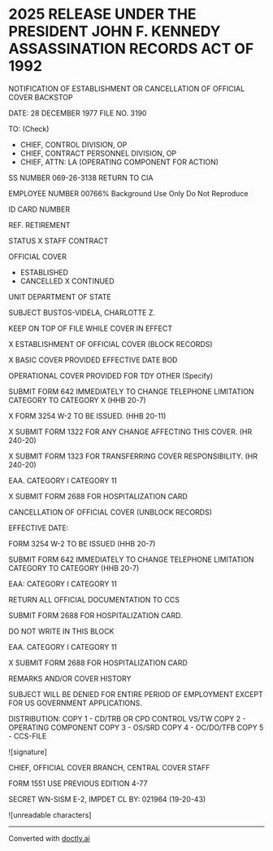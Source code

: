 # 2025 RELEASE UNDER THE PRESIDENT JOHN F. KENNEDY ASSASSINATION RECORDS ACT OF 1992

NOTIFICATION OF ESTABLISHMENT OR CANCELLATION OF OFFICIAL COVER BACKSTOP

DATE: 28 DECEMBER 1977 FILE NO. 3190

TO: (Check)

*   CHIEF, CONTROL DIVISION, OP
*   CHIEF, CONTRACT PERSONNEL DIVISION, OP
*   CHIEF, ATTN: LA (OPERATING COMPONENT FOR ACTION)

SS NUMBER 069-26-3138 RETURN TO CIA

EMPLOYEE NUMBER 00766% Background Use Only Do Not Reproduce

ID CARD NUMBER

REF. RETIREMENT

STATUS X STAFF CONTRACT

OFFICIAL COVER

*   ESTABLISHED
*   CANCELLED
    X CONTINUED

UNIT DEPARTMENT OF STATE

SUBJECT BUSTOS-VIDELA, CHARLOTTE Z.

KEEP ON TOP OF FILE WHILE COVER IN EFFECT

X ESTABLISHMENT OF OFFICIAL COVER (BLOCK RECORDS)

X BASIC COVER PROVIDED
EFFECTIVE DATE BOD

OPERATIONAL COVER PROVIDED FOR TDY OTHER (Specify)

SUBMIT FORM 642 IMMEDIATELY TO CHANGE TELEPHONE LIMITATION CATEGORY TO CATEGORY
X (HHB 20-7)

X FORM 3254 W-2 TO BE ISSUED.
(HHB 20-11)

X SUBMIT FORM 1322 FOR ANY CHANGE AFFECTING THIS COVER. (HR 240-20)

X SUBMIT FORM 1323 FOR TRANSFERRING COVER RESPONSIBILITY. (HR 240-20)

EAA. CATEGORY I CATEGORY 11

X SUBMIT FORM 2688 FOR HOSPITALIZATION CARD

CANCELLATION OF OFFICIAL COVER (UNBLOCK RECORDS)

EFFECTIVE DATE:

FORM 3254 W-2 TO BE ISSUED
(HHB 20-7)

SUBMIT FORM 642 IMMEDIATELY TO CHANGE TELEPHONE LIMITATION CATEGORY TO CATEGORY
(HHB 20-7)

EAA: CATEGORY I CATEGORY 11

RETURN ALL OFFICIAL DOCUMENTATION TO CCS

SUBMIT FORM 2688 FOR HOSPITALIZATION CARD.

DO NOT WRITE IN THIS BLOCK

EAA. CATEGORY I CATEGORY 11

X SUBMIT FORM 2688 FOR HOSPITALIZATION CARD

REMARKS AND/OR COVER HISTORY

SUBJECT WILL BE DENIED FOR ENTIRE PERIOD OF EMPLOYMENT EXCEPT FOR US GOVERNMENT APPLICATIONS.

DISTRIBUTION:
COPY 1 - CD/TRB OR CPD CONTROL VS/TW
COPY 2 - OPERATING COMPONENT
COPY 3 - OS/SRD
COPY 4 - OC/DO/TFB
COPY 5 - CCS-FILE

![signature]

CHIEF, OFFICIAL COVER BRANCH, CENTRAL COVER STAFF

FORM 1551 USE PREVIOUS EDITION
4-77

SECRET WN-SISM E-2, IMPDET CL BY: 021964 (19-20-43)

![unreadable characters]


---
Converted with [doctly.ai](https://doctly.ai)